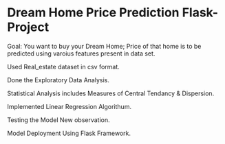 # Dream Home Price Prediction Flask-Project

Goal: You want to buy your Dream Home; Price of that home is to be predicted using varoius features present in data set.

Used Real_estate dataset in csv format.

Done the Exploratory Data Analysis.

Statistical Analysis includes Measures of Central Tendancy & Dispersion.

Implemented Linear Regression Algorithum.

Testing the Model New observation.

Model Deployment Using Flask Framework.
